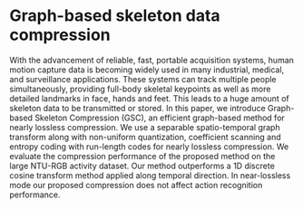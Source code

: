 # Graph-based skeleton data compression

With the advancement of reliable, fast, portable acquisition systems, human motion capture data is becoming widely used in many industrial, medical, and surveillance applications. These systems can track multiple people simultaneously, providing full-body skeletal keypoints as well as more detailed landmarks in face, hands and feet. This leads to a huge amount of skeleton data to be transmitted or stored. In this paper, we introduce Graph-based Skeleton Compression (GSC), an efficient graph-based method for nearly lossless compression. We use a separable spatio-temporal graph transform along with non-uniform quantization, coefficient scanning and entropy coding with run-length codes for nearly lossless compression. We evaluate the compression performance of the proposed method on the large NTU-RGB activity dataset. Our method outperforms a 1D discrete cosine transform method applied along temporal direction. In near-lossless mode our proposed compression does not affect action recognition performance.
